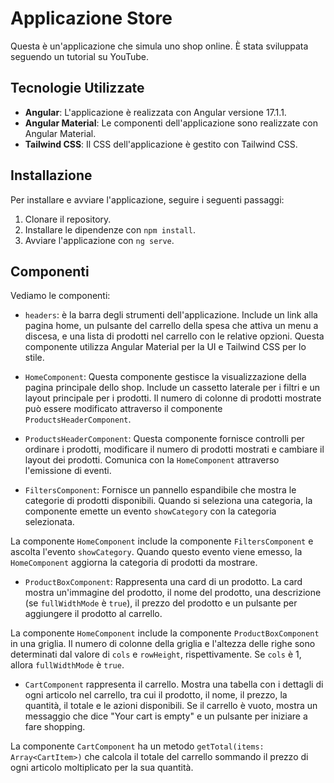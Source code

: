 # Applicazione Store

Questa è un'applicazione che simula uno shop online. È stata sviluppata seguendo un tutorial su YouTube.

## Tecnologie Utilizzate

- **Angular**: L'applicazione è realizzata con Angular versione 17.1.1.
- **Angular Material**: Le componenti dell'applicazione sono realizzate con Angular Material.
- **Tailwind CSS**: Il CSS dell'applicazione è gestito con Tailwind CSS.

## Installazione

Per installare e avviare l'applicazione, seguire i seguenti passaggi:

1. Clonare il repository.
2. Installare le dipendenze con `npm install`.
3. Avviare l'applicazione con `ng serve`.


## Componenti

Vediamo le componenti: 

- `headers`: è la barra degli strumenti dell'applicazione. Include un link alla pagina home, un pulsante del carrello della spesa che attiva un menu a discesa, e una lista di prodotti nel carrello con le relative opzioni. Questa componente utilizza Angular Material per la UI e Tailwind CSS per lo stile.

- `HomeComponent`: Questa componente gestisce la visualizzazione della pagina principale dello shop. Include un cassetto laterale per i filtri e un layout principale per i prodotti. Il numero di colonne di prodotti mostrate può essere modificato attraverso il componente `ProductsHeaderComponent`.

- `ProductsHeaderComponent`: Questa componente fornisce controlli per ordinare i prodotti, modificare il numero di prodotti mostrati e cambiare il layout dei prodotti. Comunica con la `HomeComponent` attraverso l'emissione di eventi.

- `FiltersComponent`: Fornisce un pannello espandibile che mostra le categorie di prodotti disponibili. Quando si seleziona una categoria, la componente emette un evento `showCategory` con la categoria selezionata.

La componente `HomeComponent` include la componente `FiltersComponent` e ascolta l'evento `showCategory`. Quando questo evento viene emesso, la `HomeComponent` aggiorna la categoria di prodotti da mostrare.


- `ProductBoxComponent`: Rappresenta una card di un prodotto. La card mostra un'immagine del prodotto, il nome del prodotto, una descrizione (se `fullWidthMode` è `true`), il prezzo del prodotto e un pulsante per aggiungere il prodotto al carrello.

La componente `HomeComponent` include la componente `ProductBoxComponent` in una griglia. Il numero di colonne della griglia e l'altezza delle righe sono determinati dal valore di `cols` e `rowHeight`, rispettivamente. Se `cols` è 1, allora `fullWidthMode` è `true`.


- `CartComponent` rappresenta il carrello. Mostra una tabella con i dettagli di ogni articolo nel carrello, tra cui il prodotto, il nome, il prezzo, la quantità, il totale e le azioni disponibili. Se il carrello è vuoto, mostra un messaggio che dice "Your cart is empty" e un pulsante per iniziare a fare shopping.

La componente `CartComponent` ha un metodo `getTotal(items: Array<CartItem>)` che calcola il totale del carrello sommando il prezzo di ogni articolo moltiplicato per la sua quantità.





